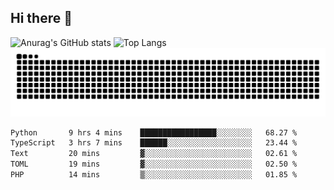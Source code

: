 ## Hi there 👋
![Anurag's GitHub stats](https://github-readme-stats.vercel.app/api?username=CNCoreSteb)
![Top Langs](https://github-readme-stats.vercel.app/api/top-langs/?username=CNCoreSteb)
<picture>
  <source media="(prefers-color-scheme: dark)" srcset="https://raw.githubusercontent.com/CNCoreSteb/CNCoreSteb/output/github-contribution-grid-snake-dark.svg">
  <source media="(prefers-color-scheme: light)" srcset="https://raw.githubusercontent.com/CNCoreSteb/CNCoreSteb/output/github-contribution-grid-snake.svg">
  <img alt="github contribution grid snake animation" src="https://raw.githubusercontent.com/CNCoreSteb/CNCoreSteb/output/github-contribution-grid-snake.svg">
</picture>

<!--START_SECTION:waka-->

```txt
Python       9 hrs 4 mins    █████████████████░░░░░░░░   68.27 %
TypeScript   3 hrs 7 mins    ██████░░░░░░░░░░░░░░░░░░░   23.44 %
Text         20 mins         ▓░░░░░░░░░░░░░░░░░░░░░░░░   02.61 %
TOML         19 mins         ▓░░░░░░░░░░░░░░░░░░░░░░░░   02.50 %
PHP          14 mins         ▒░░░░░░░░░░░░░░░░░░░░░░░░   01.85 %
```

<!--END_SECTION:waka-->


<!--
**CNCoreSteb/CNCoreSteb** is a ✨ _special_ ✨ repository because its `README.md` (this file) appears on your GitHub profile.

Here are some ideas to get you started:

- 🔭 I’m currently working on ...
- 🌱 I’m currently learning ...
- 👯 I’m looking to collaborate on ...
- 🤔 I’m looking for help with ...
- 💬 Ask me about ...
- 📫 How to reach me: ...
- 😄 Pronouns: ...
- ⚡ Fun fact: ...
-->

